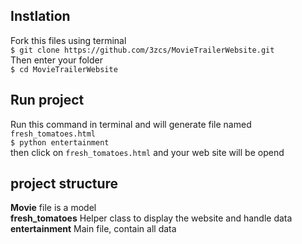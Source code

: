## Instlation 
Fork this files using terminal <br />
`$ git clone https://github.com/3zcs/MovieTrailerWebsite.git`<br />
Then enter your folder <br />
`$ cd MovieTrailerWebsite`<br />

## Run project 
Run this command in terminal and will generate file named `fresh_tomatoes.html`<br />
`$ python entertainment`<br />
then click on `fresh_tomatoes.html` and your web site will be opend<br />


## project structure
**Movie** file is a model<br />
**fresh_tomatoes** Helper class to display the website and handle data<br />
**entertainment** Main file, contain all data<br />

